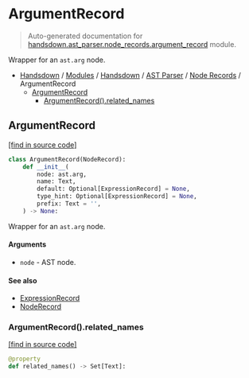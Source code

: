 # ArgumentRecord

> Auto-generated documentation for [handsdown.ast_parser.node_records.argument_record](https://github.com/vemel/handsdown/blob/master/handsdown/ast_parser/node_records/argument_record.py) module.

Wrapper for an `ast.arg` node.

- [Handsdown](../../../README.md#-handsdown---python-documentation-generator) / [Modules](../../../MODULES.md#modules) / [Handsdown](../../index.md#handsdown) / [AST Parser](../index.md#ast-parser) / [Node Records](index.md#node-records) / ArgumentRecord
    - [ArgumentRecord](#argumentrecord)
        - [ArgumentRecord().related_names](#argumentrecordrelated_names)

## ArgumentRecord

[[find in source code]](https://github.com/vemel/handsdown/blob/master/handsdown/ast_parser/node_records/argument_record.py#L14)

```python
class ArgumentRecord(NodeRecord):
    def __init__(
        node: ast.arg,
        name: Text,
        default: Optional[ExpressionRecord] = None,
        type_hint: Optional[ExpressionRecord] = None,
        prefix: Text = '',
    ) -> None:
```

Wrapper for an `ast.arg` node.

#### Arguments

- `node` - AST node.

#### See also

- [ExpressionRecord](expression_record.md#expressionrecord)
- [NodeRecord](node_record.md#noderecord)

### ArgumentRecord().related_names

[[find in source code]](https://github.com/vemel/handsdown/blob/master/handsdown/ast_parser/node_records/argument_record.py#L37)

```python
@property
def related_names() -> Set[Text]:
```
